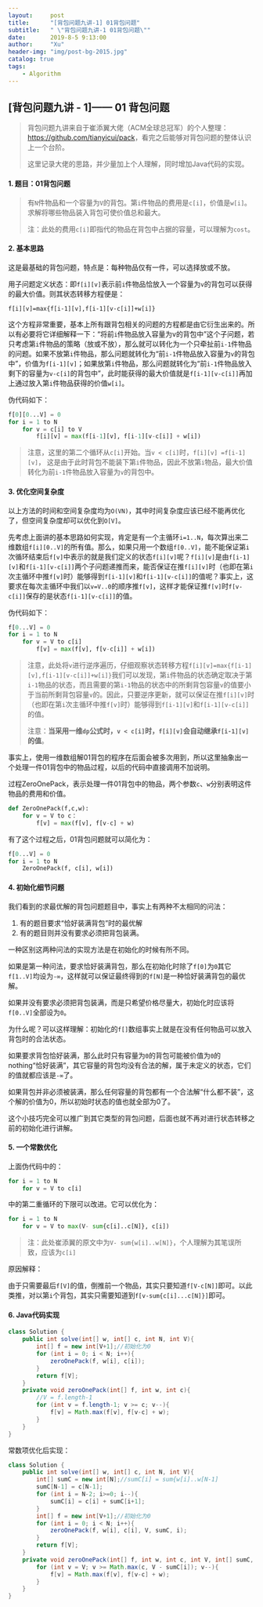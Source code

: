 ```yaml
---
layout:     post
title:      "[背包问题九讲-1] 01背包问题"
subtitle:   " \"背包问题九讲-1 01背包问题\""
date:       2019-8-5 9:13:00
author:     "Xu"
header-img: "img/post-bg-2015.jpg"
catalog: true
tags:
    - Algorithm
---
```

<script type="text/javascript" async src="https://cdn.mathjax.org/mathjax/latest/MathJax.js?config=TeX-MML-AM_CHTML"> </script>



## [背包问题九讲 - 1]—— 01 背包问题

> 背包问题九讲来自于崔添翼大佬（ACM全球总冠军）的个人整理：<https://github.com/tianyicui/pack>，看完之后能够对背包问题的整体认识上一个台阶。
>
> 这里记录大佬的思路，并少量加上个人理解，同时增加Java代码的实现。

#### 1. 题目：01背包问题

> 有`N`件物品和一个容量为`V`的背包。第`i`件物品的费用是`c[i]`，价值是`w[i]`。求解将哪些物品装入背包可使价值总和最大。
>
> 注：此处的费用`c[i]`即指代的物品在背包中占据的容量，可以理解为`cost`。

#### 2. 基本思路

这是最基础的背包问题，特点是：每种物品仅有一件，可以选择放或不放。

用子问题定义状态：即`f[i][v]`表示前`i`件物品恰放入一个容量为`v`的背包可以获得的最大价值。则其状态转移方程便是：

`f[i][v]=max{f[i-1][v],f[i-1][v-c[i]]+w[i]}`

这个方程非常重要，基本上所有跟背包相关的问题的方程都是由它衍生出来的。所以有必要将它详细解释一下：“将前`i`件物品放入容量为v的背包中”这个子问题，若只考虑第`i`件物品的策略（放或不放），那么就可以转化为一个只牵扯前`i-1`件物品的问题。如果不放第`i`件物品，那么问题就转化为“前`i-1`件物品放入容量为`v`的背包中”，价值为`f[i-1][v]`；如果放第`i`件物品，那么问题就转化为“前`i-1`件物品放入剩下的容量为`v-c[i]`的背包中”，此时能获得的最大价值就是`f[i-1][v-c[i]]`再加上通过放入第`i`件物品获得的价值`w[i]`。

伪代码如下：

```python
f[0][0...V] = 0
for i = 1 to N
	for v = c[i] to V
		f[i][v] = max(f[i-1][v], f[i-1][v-c[i]] + w[i])
```

> 注意，这里的第二个循环从`c[i]`开始。当`v < c[i]`时，`f[i][v] =f[i-1][v]`， 这是由于此时背包不能装下第`i`件物品，因此不放第`i`物品，最大价值转化为前`i-1`件物品放入容量为`v`的背包中。

#### 3. 优化空间复杂度

以上方法的时间和空间复杂度均为`O(VN)`，其中时间复杂度应该已经不能再优化了，但空间复杂度却可以优化到`O[V]`。

先考虑上面讲的基本思路如何实现，肯定是有一个主循环`i=1..N`，每次算出来二维数组`f[i][0..V]`的所有值。那么，如果只用一个数组`f[0..V]`，能不能保证第`i`次循环结束后`f[v]`中表示的就是我们定义的状态`f[i][v]`呢？`f[i][v]`是由`f[i-1][v]`和`f[i-1][v-c[i]]`两个子问题递推而来，能否保证在推`f[i][v]`时（也即在第`i`次主循环中推`f[v]`时）能够得到`f[i-1][v]`和`f[i-1][v-c[i]]`的值呢？事实上，这要求在每次主循环中我们以`v=V..0`的顺序推`f[v]`，这样才能保证推`f[v]`时`f[v-c[i]]`保存的是状态`f[i-1][v-c[i]]`的值。

伪代码如下：

```python
f[0...V] = 0
for i = 1 to N
	for v = V to c[i]
		f[v] = max(f[v], f[v-c[i]] + w[i])
```

> 注意，此处将`v`进行逆序遍历，仔细观察状态转移方程`f[i][v]=max{f[i-1][v],f[i-1][v-c[i]]+w[i]}`我们可以发现，第`i`件物品的状态确定取决于第`i-1`物品的状态，而且需要的第`i-1`物品的状态中的所剩背包容量`v`的值要小于当前所剩背包容量`v`的。因此，只要逆序更新，就可以保证在推`f[i][v]`时（也即在第`i`次主循环中推`f[v]`时）能够得到`f[i-1][v]`和`f[i-1][v-c[i]]`的值。
>
> 注意：**当采用一维`dp`公式时，`v < c[i]`时，`f[i][v]`会自动继承`f[i-1][v]`的值**。

事实上，使用一维数组解01背包的程序在后面会被多次用到，所以这里抽象出一个处理一件01背包中的物品过程，以后的代码中直接调用不加说明。

过程ZeroOnePack，表示处理一件01背包中的物品，两个参数`c`、`w`分别表明这件物品的费用和价值。

```python
def ZeroOnePack(f,c,w):
	for v = V to c：
		f[v] = max(f[v], f[v-c] + w)
```

有了这个过程之后，01背包问题就可以简化为：

```python
f[0...V] = 0
for i = 1 to N
	ZeroOnePack(f, c[i], w[i])
```

#### 4. 初始化细节问题

我们看到的求最优解的背包问题题目中，事实上有两种不太相同的问法：

1. 有的题目要求“恰好装满背包”时的最优解
2. 有的题目则并没有要求必须把背包装满。

一种区别这两种问法的实现方法是在初始化的时候有所不同。

如果是第一种问法，要求恰好装满背包，那么在初始化时除了`f[0]`为`0`其它`f[1..V]`均设为`-∞`，这样就可以保证最终得到的`f[N]`是一种恰好装满背包的最优解。

如果并没有要求必须把背包装满，而是只希望价格尽量大，初始化时应该将`f[0..V]`全部设为`0`。

为什么呢？可以这样理解：初始化的`f[]`数组事实上就是在没有任何物品可以放入背包时的合法状态。

如果要求背包恰好装满，那么此时只有容量为`0`的背包可能被价值为`0`的nothing“恰好装满”，其它容量的背包均没有合法的解，属于未定义的状态，它们的值就都应该是`-∞`了。

如果背包并非必须被装满，那么任何容量的背包都有一个合法解“什么都不装”，这个解的价值为0，所以初始时状态的值也就全部为0了。

这个小技巧完全可以推广到其它类型的背包问题，后面也就不再对进行状态转移之前的初始化进行讲解。



#### 5. 一个常数优化

上面伪代码中的：

```python
for i = 1 to N
	for v = V to c[i]
```

中的第二重循环的下限可以改进。它可以优化为：

```python
for i = 1 to N
	for v = V to max(V- sum{c[i]..c[N]}, c[i])
```

> 注：此处崔添翼的原文中为`V- sum{w[i]..w[N]}`，个人理解为其笔误所致，应该为`c[i]`

原因解释：

由于只需要最后`f[V]`的值，倒推前一个物品，其实只要知道`f[V-c[N]]`即可。以此类推，对以第`i`个背包，其实只需要知道到`f[v-sum{c[i]...c[N]}]`即可。



#### 6. Java代码实现

```java
class Solution {
    public int solve(int[] w, int[] c, int N, int V){
        int[] f = new int[V+1];//初始化为0
        for (int i = 0; i < N; i++){
            zeroOnePack(f, w[i], c[i]);
        }
        return f[V];
    }
    private void zeroOnePack(int[] f, int w, int c){
        //V = f.length-1
        for (int v = f.length-1; v >= c; v--){
            f[v] = Math.max(f[v], f[v-c] + w);
        }
    }
}
```

常数项优化后实现：

```java
class Solution {
    public int solve(int[] w, int[] c, int N, int V){
        int[] sumC = new int[N];//sumC[i] = sum{w[i]..w[N-1]
        sumC[N-1] = c[N-1];
        for (int i = N-2; i>=0; i--){
            sumC[i] = c[i] + sumC[i+1];
        }
        int[] f = new int[V+1];//初始化为0
        for (int i = 0; i < N; i++){
            zeroOnePack(f, w[i], c[i], V, sumC, i);
        }
        return f[V];
    }
    private void zeroOnePack(int[] f, int w, int c, int V, int[] sumC, int i){
        for (int v = V; v >= Math.max(c, V - sumC[i]); v--){
            f[v] = Math.max(f[v], f[v-c] + w);
        }
    }
}
```

